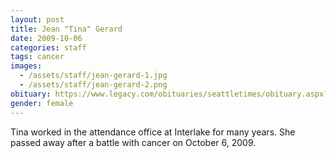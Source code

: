 ```yaml
---
layout: post
title: Jean "Tina" Gerard
date: 2009-10-06
categories: staff
tags: cancer
images:
  - /assets/staff/jean-gerard-1.jpg
  - /assets/staff/jean-gerard-2.png
obituary: https://www.legacy.com/obituaries/seattletimes/obituary.aspx?n=jean-gerard-tina&pid=134542463
gender: female
---
```

Tina worked in the attendance office at Interlake for many years. She passed away after a battle with cancer on October 6, 2009.

